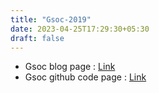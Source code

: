 ```yaml
---
title: "Gsoc-2019"
date: 2023-04-25T17:29:30+05:30
draft: false
---
```


* Gsoc blog page : [Link](https://elinux.org/Beagleboard_gsoc_2019_bi-directional_progress)  
* Gsoc github code page : [Link](https://github.com/pranav083/pocket_beagle-work/)